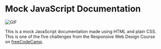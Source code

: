 # Mock JavaScript Documentation

![GIF](gif/js-mock.gif)

 This is a mock JavaScript documentation made using HTML and plain CSS. This is one of the five challenges from the Responsive Web Design Course on [freeCodeCamp](https://www.freecodecamp.org/learn).
